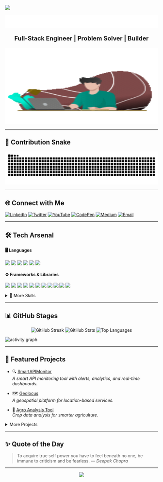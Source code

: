 <!-- Dynamic Stylish Profile -->

<!-- Top Wave -->
<img src="https://capsule-render.vercel.app/api?type=waving&color=gradient&height=100&section=header"/>

<p align="center">
  <img src="assets/typing.svg" alt="Typing SVG" />
</p>

<p align="center" style="font-size: 20px; font-weight: bold;">
   Full-Stack Engineer | Problem Solver | Builder
</p>

<p align="center">
  <img src="assets/banner.gif" alt="banner" width="100%" height="250">
</p>

---

## 🐍 Contribution Snake
<p align="center">
  <img src="https://raw.githubusercontent.com/Johnkenzzy/Johnkenzzy/output/github-contribution-grid-snake-dark.svg" alt="snake animation"/>
</p>

---

<!-- rest of template... -->
## 🌐 Connect with Me

[![LinkedIn](https://img.shields.io/badge/LinkedIn-0077B5?style=for-the-badge&logo=linkedin&logoColor=white)](https://www.linkedin.com/in/johnkennedy-umeh-979124270?)
[![Twitter](https://img.shields.io/badge/Twitter-1DA1F2?style=for-the-badge&logo=twitter&logoColor=white)](https://twitter.com/jkenzzy)
[![YouTube](https://img.shields.io/badge/YouTube-FF0000?style=for-the-badge&logo=youtube&logoColor=white)](https://youtube.com/@JohnkennedyUmeh)
[![CodePen](https://img.shields.io/badge/CodePen-000000?style=for-the-badge&logo=codepen&logoColor=white)](https://codepen.io/johnkenzzy)
[![Medium](https://img.shields.io/badge/Medium-000000?style=for-the-badge&logo=medium&logoColor=white)](https://medium.com/@johnkenumeh)
[![Email](https://img.shields.io/badge/Email-D14836?style=for-the-badge&logo=gmail&logoColor=white)](mailto:johnkenumeh@gmail.com)


---

## 🛠️ Tech Arsenal

#### 🖥️ Languages
![](https://img.shields.io/badge/Python-informational?style=for-the-badge&logo=python&logoColor=white&color=3776AB)
![](https://img.shields.io/badge/JavaScript-informational?style=for-the-badge&logo=javascript&logoColor=white&color=F7DF1E)
![](https://img.shields.io/badge/TypeScript-informational?style=for-the-badge&logo=typescript&logoColor=white&color=3178C6)
![](https://img.shields.io/badge/C-informational?style=for-the-badge&logo=c&logoColor=white&color=A8B9CC)
![](https://img.shields.io/badge/R-informational?style=for-the-badge&logo=r&logoColor=white&color=276DC3)
![](https://img.shields.io/badge/Shell_Script-informational?style=for-the-badge&logo=gnu-bash&logoColor=white&color=4EAA25)

#### ⚙️ Frameworks & Libraries
![](https://img.shields.io/badge/Django-informational?style=for-the-badge&logo=django&logoColor=white&color=092e20)
![](https://img.shields.io/badge/FastAPI-informational?style=for-the-badge&logo=fastapi&logoColor=white&color=009688)
![](https://img.shields.io/badge/Flask-informational?style=for-the-badge&logo=flask&logoColor=white&color=000000)
![](https://img.shields.io/badge/Express-informational?style=for-the-badge&logo=express&logoColor=white&color=000000)
![](https://img.shields.io/badge/NestJS-informational?style=for-the-badge&logo=nestjs&logoColor=white&color=e0234e)
![](https://img.shields.io/badge/Node.js-informational?style=for-the-badge&logo=node.js&logoColor=white&color=339933)
![](https://img.shields.io/badge/React-informational?style=for-the-badge&logo=react&logoColor=white&color=61DBFB)
![](https://img.shields.io/badge/TailwindCSS-informational?style=for-the-badge&logo=tailwind-css&logoColor=white&color=22d3ee)
![](https://img.shields.io/badge/Sass-informational?style=for-the-badge&logo=sass&logoColor=white&color=cc6699)
![](https://img.shields.io/badge/HTML5-informational?style=for-the-badge&logo=html5&logoColor=white&color=e34c26)
![](https://img.shields.io/badge/CSS3-informational?style=for-the-badge&logo=css3&logoColor=white&color=264de4)

<details>
<summary>📂 More Skills</summary>
<br>

#### 🗄️ Databases & ORMs  
![](https://img.shields.io/badge/MongoDB-informational?style=for-the-badge&logo=mongodb&logoColor=white&color=47A248)
![](https://img.shields.io/badge/PostgreSQL-informational?style=for-the-badge&logo=postgresql&logoColor=white&color=4169E1)
![](https://img.shields.io/badge/MySQL-informational?style=for-the-badge&logo=mysql&logoColor=white&color=4479A1)
![](https://img.shields.io/badge/SQLite-informational?style=for-the-badge&logo=sqlite&logoColor=white&color=003B57)  
![](https://img.shields.io/badge/SQLAlchemy-informational?style=for-the-badge&logo=python&logoColor=white&color=E34F26)
![](https://img.shields.io/badge/Mongoose-informational?style=for-the-badge&logo=mongodb&logoColor=white&color=4DB33D)
![](https://img.shields.io/badge/Prisma-informational?style=for-the-badge&logo=prisma&logoColor=white&color=2D3748)
![](https://img.shields.io/badge/Drizzle-informational?style=for-the-badge&logo=drizzle&logoColor=white&color=FCD34D)

#### 📜 APIs & Documentation  
![](https://img.shields.io/badge/Tsoa-informational?style=for-the-badge&logo=typescript&logoColor=white&color=3178C6)
![](https://img.shields.io/badge/Swagger-informational?style=for-the-badge&logo=swagger&logoColor=white&color=85EA2D)

#### 🛠️ DevOps & Infrastructure  
![](https://img.shields.io/badge/Fabric-informational?style=for-the-badge&logo=python&logoColor=white&color=000000)
![](https://img.shields.io/badge/Puppet-informational?style=for-the-badge&logo=puppet&logoColor=white&color=FFAE1A)
![](https://img.shields.io/badge/Apache-informational?style=for-the-badge&logo=apache&logoColor=white&color=D22128)
![](https://img.shields.io/badge/Nginx-informational?style=for-the-badge&logo=nginx&logoColor=white&color=009639)
![](https://img.shields.io/badge/HAProxy-informational?style=for-the-badge&logo=haproxy&logoColor=white&color=1062A3)
![](https://img.shields.io/badge/Datadog-informational?style=for-the-badge&logo=datadog&logoColor=white&color=632CA6)
![](https://img.shields.io/badge/Docker-informational?style=for-the-badge&logo=docker&logoColor=white&color=2496ED)
![](https://img.shields.io/badge/Redis-informational?style=for-the-badge&logo=redis&logoColor=white&color=DC382D)
![](https://img.shields.io/badge/Celery-informational?style=for-the-badge&logo=celery&logoColor=white&color=37814A)
![](https://img.shields.io/badge/Gunicorn-informational?style=for-the-badge&logo=gunicorn&logoColor=white&color=499848)

#### ☁️ Cloud & Deployment  
![](https://img.shields.io/badge/Google_Cloud-informational?style=for-the-badge&logo=googlecloud&logoColor=white&color=4285F4)
![](https://img.shields.io/badge/AWS-informational?style=for-the-badge&logo=amazonaws&logoColor=white&color=232F3E)
![](https://img.shields.io/badge/Render-informational?style=for-the-badge&logo=render&logoColor=white&color=46E3B7)
![](https://img.shields.io/badge/Railway-informational?style=for-the-badge&logo=railway&logoColor=white&color=0B0D0E)

#### 🔧 Tools & APIs  
![](https://img.shields.io/badge/NPM-informational?style=for-the-badge&logo=npm&logoColor=white&color=CB3837)
![](https://img.shields.io/badge/Postman-informational?style=for-the-badge&logo=postman&logoColor=white&color=FF6C37)
![](https://img.shields.io/badge/ThunderClient-informational?style=for-the-badge&logo=visualstudiocode&logoColor=white&color=007ACC)
![](https://img.shields.io/badge/Hoppscotch-informational?style=for-the-badge&logo=hoppscotch&logoColor=white&color=FF1B2D)
![](https://img.shields.io/badge/GitHub-informational?style=for-the-badge&logo=github&logoColor=white&color=181717)

#### 📊 Data Science & AI  
![](https://img.shields.io/badge/Pandas-informational?style=for-the-badge&logo=pandas&logoColor=white&color=150458)
![](https://img.shields.io/badge/TensorFlow-informational?style=for-the-badge&logo=tensorflow&logoColor=white&color=FF6F00)

</details>

---

## 📊 GitHub Stages
<p align="center">
  <img
    src="https://github-readme-streak-stats.herokuapp.com?user=Johnkenzzy&theme=tokyonight&hide_border=true&border_radius=8&card_width=320"
    height="180"
    alt="GitHub Streak"
  />
  <img
    src="https://github-readme-stats.vercel.app/api?username=Johnkenzzy&show_icons=true&theme=tokyonight&hide_border=true&border_radius=8&card_width=320"
    height="180"
    alt="GitHub Stats"
  />
  <img
    src="https://github-readme-stats.vercel.app/api/top-langs/?username=Johnkenzzy&layout=compact&theme=tokyonight&hide_border=true&border_radius=8&card_width=320"
    height="180"
    alt="Top Languages"
  />
</p

<p align="center">
  <img src="https://github-readme-activity-graph.vercel.app/graph?username=Johnkenzzy&theme=tokyo-night" alt="activity graph"/>
</p>

---

## 🚀 Featured Projects

- 🔍 [SmartAPIMonitor](https://github.com/Johnkenzzy/SmartAPIMonitor-client)  
  *A smart API monitoring tool with alerts, analytics, and real-time dashboards.*  

- 🗺️ [Geolocus](https://github.com/Johnkenzzy/Geolocus)  
  *A geospatial platform for location-based services.*  

- 🌱 [Agro Analysis Tool](https://github.com/Johnkenzzy/Agro-Analysis-Tool)  
  *Crop data analysis for smarter agriculture.* 

<details>
<summary>More Projects</summary>
<br>

- 💳 [CreditMate](https://github.com/Johnkenzzy/CreditMate) – Credit scoring and management solution
- 🗳️ [Evotes](https://github.com/Johnkenzzy/evotes) – Secure e-voting system service
- 📦 [Inventrix](https://github.com/Johnkenzzy/Inventrix) – Inventory management system with analytics  
- 🌫️ [HazieOlu](https://github.com/Johnkenzzy/HazieOlu) – Task management system    

</details>

---

## ✨ Quote of the Day
> To acquire true self power you have to feel beneath no one, be immune to criticism and be fearless. — *Deepak Chopra*

---

<p align="center">
  <img src="https://komarev.com/ghpvc/?username=Johnkenzzy&style=flat-square&color=blue"/>
</p>
